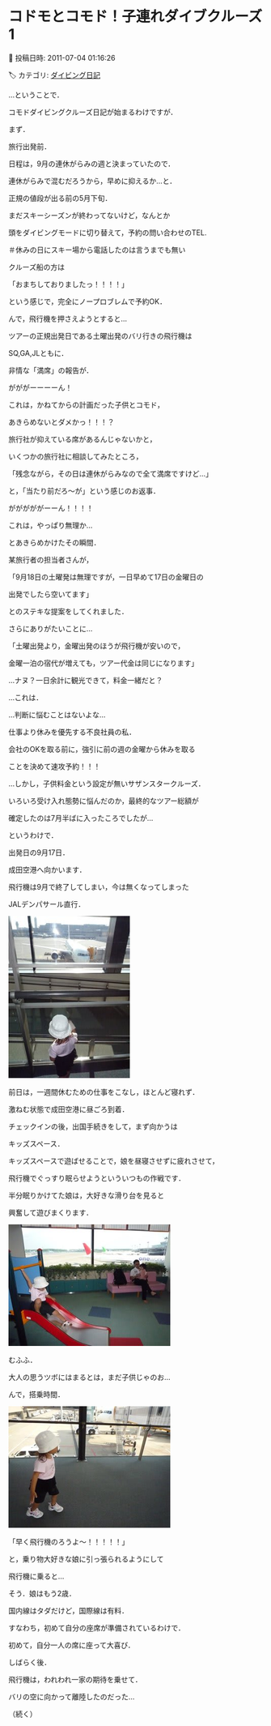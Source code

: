 # コドモとコモド！子連れダイブクルーズ1

📅 投稿日時: 2011-07-04 01:16:26

🏷️ カテゴリ: [ダイビング日記](ce3a7a8d424d112fce83ee85c81a0e344.md)

…ということで．





コモドダイビングクルーズ日記が始まるわけですが．





まず．


旅行出発前．


日程は，9月の連休がらみの週と決まっていたので．


連休がらみで混むだろうから，早めに抑えるか…と．


正規の値段が出る前の5月下旬．


まだスキーシーズンが終わってないけど，なんとか


頭をダイビングモードに切り替えて，予約の問い合わせのTEL.


＃休みの日にスキー場から電話したのは言うまでも無い





クルーズ船の方は


「おまちしておりましたっ！！！！」


という感じで，完全にノープロブレムで予約OK．





んで，飛行機を押さえようとすると…


ツアーの正規出発日である土曜出発のバリ行きの飛行機は


SQ,GA,JLともに．


非情な「満席」の報告が．





がががーーーーん！


これは，かねてからの計画だった子供とコモド，


あきらめないとダメかっ！！！？





旅行社が抑えている席があるんじゃないかと，


いくつかの旅行社に相談してみたところ，


「残念ながら，その日は連休がらみなので全て満席ですけど…」


と，「当たり前だろ～が」という感じのお返事．





がががががーーん！！！！


これは，やっぱり無理か…


とあきらめかけたその瞬間．


某旅行者の担当者さんが，


「9月18日の土曜発は無理ですが，一日早めて17日の金曜日の


出発でしたら空いてます」


とのステキな提案をしてくれました．





さらにありがたいことに…


「土曜出発より，金曜出発のほうが飛行機が安いので，


金曜一泊の宿代が増えても，ツアー代金は同じになります」





…ナヌ？一日余計に観光できて，料金一緒だと？


…これは．


…判断に悩むことはないよな…





仕事より休みを優先する不良社員の私．


会社のOKを取る前に，強引に前の週の金曜から休みを取る


ことを決めて速攻予約！！！





…しかし，子供料金という設定が無いサザンスタークルーズ．


いろいろ受け入れ態勢に悩んだのか，最終的なツアー総額が


確定したのは7月半ばに入ったころでしたが…





というわけで．





出発日の9月17日．


成田空港へ向かいます．


飛行機は9月で終了してしまい，今は無くなってしまった


JALデンパサール直行．




![a9c47a7a85b28952038266a3ec79a3b0.jpg](images/a9c47a7a85b28952038266a3ec79a3b0.jpg)







前日は，一週間休むための仕事をこなし，ほとんど寝れず．


激ねむ状態で成田空港に昼ごろ到着．


チェックインの後，出国手続きをして，まず向かうは


キッズスペース．





キッズスペースで遊ばせることで，娘を昼寝させずに疲れさせて，


飛行機でぐっすり眠らせようといういつもの作戦です．





半分眠りかけてた娘は，大好きな滑り台を見ると


興奮して遊びまくります．




![1ccc8c77b790b1d3e515ac7ca86fd220.jpg](images/1ccc8c77b790b1d3e515ac7ca86fd220.jpg)







むふふ．


大人の思うツボにはまるとは，まだ子供じゃのお…





んで，搭乗時間．




![7d81ce305ec5bcd7557646e117c335c1.jpg](images/7d81ce305ec5bcd7557646e117c335c1.jpg)







「早く飛行機のろうよ～！！！！！」


と，乗り物大好きな娘に引っ張られるようにして


飛行機に乗ると…


そう．娘はもう2歳．


国内線はタダだけど，国際線は有料．


すなわち，初めて自分の座席が準備されているわけで．


初めて，自分一人の席に座って大喜び．





しばらく後．


飛行機は，われわれ一家の期待を乗せて．


バリの空に向かって離陸したのだった…


（続く）
